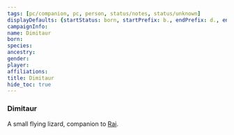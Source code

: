 ```yaml
---
tags: [pc/companion, pc, person, status/notes, status/unknown]
displayDefaults: {startStatus: born, startPrefix: b., endPrefix: d., endStatus: died}
campaignInfo:
name: Dimitaur
born:
species:
ancestry:
gender:
player:
affiliations:
title: Dimitaur
hide_toc: true
---
```



### Dimitaur

A small flying lizard, companion to [Rai](<../rai.md>).





